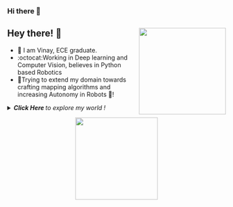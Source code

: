 ### Hi there 👋

<!--
**vermavinay982/vermavinay982** is a ✨ _special_ ✨ repository because its `README.md` (this file) appears on your GitHub profile.

Here are some ideas to get you started:

- 🔭 I’m currently working on ...
- 🌱 I’m currently learning ...
- 👯 I’m looking to collaborate on ...
- 🤔 I’m looking for help with ...
- 💬 Ask me about ...
- 📫 How to reach me: ...
- 😄 Pronouns: ...
- ⚡ Fun fact: ...
-->

## Hey there! 👋 <img align="right" src="https://media.giphy.com/media/VzvwdRvla47jyjwLZR/giphy.gif" width="200" height="200" />

- :panda_face: I am Vinay, ECE graduate.
- :octocat:Working in Deep learning and Computer Vision, believes in Python based Robotics
- :car:Trying to extend my domain towards crafting mapping algorithms and increasing Autonomy in Robots :robot:! 

<details>
  <summary><i> <b> Click Here </b> to explore my world ! </i>
<p align="center">  
  <img align="middle" src="https://media.giphy.com/media/wTrXRamYhQzsY/giphy.gif" width="190" height="190" />
</p> </summary>    

<p align="center">
  <img align="right" src="https://media.giphy.com/media/wRYbY8OPGkHxS/giphy.gif" width="300" />
</p>

- :zap: Computer Vision Engineer at Startup
- 🔭 Researching on Robotics and Self Driving Systems
- :electric_plug: Engaged in improving Assistive Technology for the needy
- :robot: Hit me up collaborate on projects based on ROS (Robotics OS)
- ⚡ Fun fact: I am learning React!

![What Github stats](https://github-readme-stats.vercel.app/api?username=vermavinay982&show_icons=true&hide_border=true)

### Contact me at: <br>
<a href="https://www.linkedin.com/in/vinayverma982/">
  <img align="left" alt="LinkedIn" width="30px" src="https://cdn.jsdelivr.net/npm/simple-icons@3.1.0/icons/linkedin.svg" />
</a>
<a href="mailto:vermavinay982@gmail.com">
  <img align="left" alt="Gmail" width="30px" src="https://cdn.jsdelivr.net/npm/simple-icons@3.1.0/icons/gmail.svg" />
</a>
<p align="center"><br>
<img align="middle" src="https://media.giphy.com/media/T4YX44tlqOKaI/giphy.gif" width="550" height="250" />
</p>

</details
